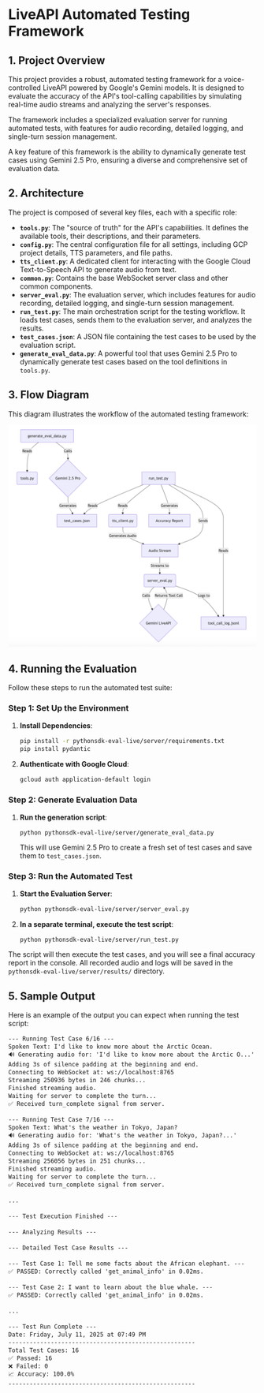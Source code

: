 # LiveAPI Automated Testing Framework

## 1. Project Overview

This project provides a robust, automated testing framework for a voice-controlled LiveAPI powered by Google's Gemini models. It is designed to evaluate the accuracy of the API's tool-calling capabilities by simulating real-time audio streams and analyzing the server's responses.

The framework includes a specialized evaluation server for running automated tests, with features for audio recording, detailed logging, and single-turn session management.

A key feature of this framework is the ability to dynamically generate test cases using Gemini 2.5 Pro, ensuring a diverse and comprehensive set of evaluation data.

## 2. Architecture

The project is composed of several key files, each with a specific role:

*   **`tools.py`**: The "source of truth" for the API's capabilities. It defines the available tools, their descriptions, and their parameters.
*   **`config.py`**: The central configuration file for all settings, including GCP project details, TTS parameters, and file paths.
*   **`tts_client.py`**: A dedicated client for interacting with the Google Cloud Text-to-Speech API to generate audio from text.
*   **`common.py`**: Contains the base WebSocket server class and other common components.
*   **`server_eval.py`**: The evaluation server, which includes features for audio recording, detailed logging, and single-turn session management.
*   **`run_test.py`**: The main orchestration script for the testing workflow. It loads test cases, sends them to the evaluation server, and analyzes the results.
*   **`test_cases.json`**: A JSON file containing the test cases to be used by the evaluation script.
*   **`generate_eval_data.py`**: A powerful tool that uses Gemini 2.5 Pro to dynamically generate test cases based on the tool definitions in `tools.py`.

## 3. Flow Diagram

This diagram illustrates the workflow of the automated testing framework:

![Evaluation Framework Flow](Eval.png)

## 4. Running the Evaluation

Follow these steps to run the automated test suite:

### Step 1: Set Up the Environment

1.  **Install Dependencies**:
    ```bash
    pip install -r pythonsdk-eval-live/server/requirements.txt
    pip install pydantic
    ```

2.  **Authenticate with Google Cloud**:
    ```bash
    gcloud auth application-default login
    ```

### Step 2: Generate Evaluation Data

1.  **Run the generation script**:
    ```bash
    python pythonsdk-eval-live/server/generate_eval_data.py
    ```
    This will use Gemini 2.5 Pro to create a fresh set of test cases and save them to `test_cases.json`.

### Step 3: Run the Automated Test

1.  **Start the Evaluation Server**:
    ```bash
    python pythonsdk-eval-live/server/server_eval.py
    ```

2.  **In a separate terminal, execute the test script**:
    ```bash
    python pythonsdk-eval-live/server/run_test.py
    ```

The script will then execute the test cases, and you will see a final accuracy report in the console. All recorded audio and logs will be saved in the `pythonsdk-eval-live/server/results/` directory.

## 5. Sample Output

Here is an example of the output you can expect when running the test script:

```
--- Running Test Case 6/16 ---
Spoken Text: I'd like to know more about the Arctic Ocean.
🔊 Generating audio for: 'I'd like to know more about the Arctic O...'
Adding 3s of silence padding at the beginning and end.
Connecting to WebSocket at: ws://localhost:8765
Streaming 250936 bytes in 246 chunks...
Finished streaming audio.
Waiting for server to complete the turn...
✅ Received turn_complete signal from server.

--- Running Test Case 7/16 ---
Spoken Text: What's the weather in Tokyo, Japan?
🔊 Generating audio for: 'What's the weather in Tokyo, Japan?...'
Adding 3s of silence padding at the beginning and end.
Connecting to WebSocket at: ws://localhost:8765
Streaming 256056 bytes in 251 chunks...
Finished streaming audio.
Waiting for server to complete the turn...
✅ Received turn_complete signal from server.

...

--- Test Execution Finished ---

--- Analyzing Results ---

--- Detailed Test Case Results ---

--- Test Case 1: Tell me some facts about the African elephant. ---
✅ PASSED: Correctly called 'get_animal_info' in 0.02ms.

--- Test Case 2: I want to learn about the blue whale. ---
✅ PASSED: Correctly called 'get_animal_info' in 0.02ms.

...

--- Test Run Complete ---
Date: Friday, July 11, 2025 at 07:49 PM
-----------------------------------------------------
Total Test Cases: 16
✅ Passed: 16
❌ Failed: 0
📈 Accuracy: 100.0%
-----------------------------------------------------
```
